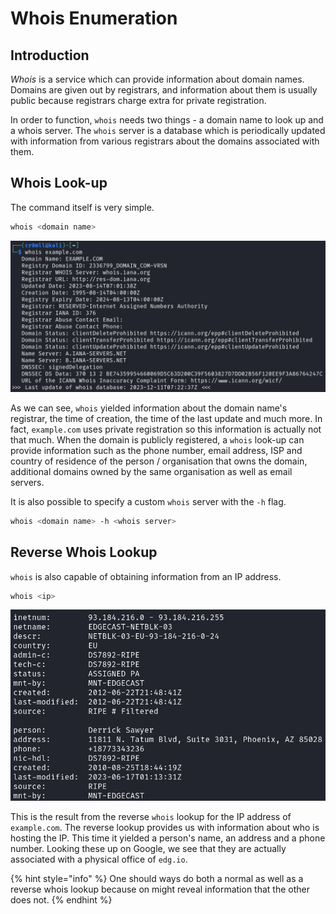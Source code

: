 # Whois Enumeration

## Introduction

_Whois_ is a service which can provide information about domain names. Domains are given out by registrars, and information about them is usually public because registrars charge extra for private registration.

In order to function, `whois` needs two things - a domain name to look up and a whois server. The `whois` server is a database which is periodically updated with information from various registrars about the domains associated with them.

## Whois Look-up

The command itself is very simple.

```bash
whois <domain name>
```

![](<Resources/Images/whois lookup.png>)

As we can see, `whois` yielded information about the domain name's registrar, the time of creation, the time of the last update and much more. In fact, `example.com` uses private registration so this information is actually not that much. When the domain is publicly registered, a `whois` look-up can provide information such as the phone number, email address, ISP and country of residence of the person / organisation that owns the domain, additional domains owned by the same organisation as well as email servers.

It is also possible to specify a custom `whois` server with the `-h` flag.

```bash
whois <domain name> -h <whois server>
```

## Reverse Whois Lookup

`whois` is also capable of obtaining information from an IP address.

```bash
whois <ip>
```

![](<Resources/Images/Reverse Whois Lookup.png>)

This is the result from the reverse `whois` lookup for the IP address of `example.com`. The reverse lookup provides us with information about who is hosting the IP. This time it yielded a person's name, an address and a phone number. Looking these up on Google, we see that they are actually associated with a physical office of `edg.io`.

{% hint style="info" %}
One should ways do both a normal as well as a reverse whois lookup because on might reveal information that the other does not.
{% endhint %}
